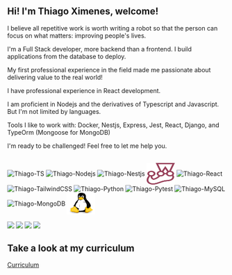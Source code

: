 ## Hi! I'm Thiago Ximenes, welcome! 
<p>I believe all repetitive work is worth writing a robot so that the person can focus on what matters: improving people's lives.

<p>I'm a Full Stack developer, more backend than a frontend. I build applications from the database to deploy.</p>

<p>My first professional experience in the field made me passionate about delivering value to the real world!</p>

<p>I have professional experience in React development.</p>

<p>I am proficient in Nodejs and the derivatives of Typescript and Javascript. But I'm not limited by languages.</p>

<p>Tools I like to work with: Docker, Nestjs, Express, Jest, React, Django, and TypeOrm (Mongoose for MongoDB)</p>

<p>I'm ready to be challenged! Feel free to let me help you.</p>

<div style="display: inline_block"><br>
  <img align="center" alt="Thiago-TS" height="50" width="65" src="https://cdn.jsdelivr.net/gh/devicons/devicon/icons/typescript/typescript-original.svg" />
  <img align="center" alt="Thiago-Nodejs" height="50" width="65" src="https://cdn.jsdelivr.net/gh/devicons/devicon@latest/icons/nodejs/nodejs-original-wordmark.svg" />
  <img align="center" alt="Thiago-Nestjs" height="50" width="65" src="https://cdn.jsdelivr.net/gh/devicons/devicon@latest/icons/nestjs/nestjs-original-wordmark.svg" /> 
  <img align="center" alt="Thiago-Jest" height="50" width="65" src="https://raw.githubusercontent.com/devicons/devicon/master/icons/jest/jest-plain.svg">
  <img align="center" alt="Thiago-React" height="50" width="65" src="https://cdn.jsdelivr.net/gh/devicons/devicon@latest/icons/react/react-original-wordmark.svg">
 <img align="center" alt="Thiago-TailwindCSS" height="50" width="65" src="https://cdn.jsdelivr.net/gh/devicons/devicon@latest/icons/tailwindcss/tailwindcss-original-wordmark.svg">
  <img align="center" alt="Thiago-Python" height="50" width="65" src="https://cdn.jsdelivr.net/gh/devicons/devicon@latest/icons/python/python-original-wordmark.svg">
  <img align="center" alt="Thiago-Pytest" height="50" width="65" src="https://cdn.jsdelivr.net/gh/devicons/devicon@latest/icons/pytest/pytest-original-wordmark.svg">
  <img align="center" alt="Thiago-MySQL" height="50" width="65" src="https://cdn.jsdelivr.net/gh/devicons/devicon@latest/icons/mysql/mysql-original-wordmark.svg">
  <img align="center" alt="Thiago-MongoDB" height="50" width="65" src="https://cdn.jsdelivr.net/gh/devicons/devicon@latest/icons/mongodb/mongodb-original-wordmark.svg">
  <img align="center" alt="Thiago-Linux" height="50" width="65" src="https://raw.githubusercontent.com/devicons/devicon/master/icons/linux/linux-original.svg">
</div>
<br />
<div id="buttons"> 
  <a href="https://instagram.com/limathiagoximenes" target="_blank"><img src="https://img.shields.io/badge/-Instagram-%23E4405F?style=for-the-badge&logo=instagram&logoColor=white" target="_blank"></a>
  <a href = "mailto:thiago@digitalximenes.com.br"><img src="https://img.shields.io/badge/-Gmail-%23333?style=for-the-badge&logo=gmail&logoColor=white" target="_blank"></a>
  <a href="https://www.linkedin.com/in/thiago-ximenes" target="_blank"><img src="https://img.shields.io/badge/-LinkedIn-%230077B5?style=for-the-badge&logo=linkedin&logoColor=white" target="_blank"></a> 
 <a href="https://api.whatsapp.com/send?phone=5521981542501" target="_blank"><img src="https://img.shields.io/badge/WhatsApp-25D366?style=for-the-badge&logo=whatsapp&logoColor=white" target="_blank"></a> 
 </div>
 <div>
  <h2>Take a look at my curriculum</h2>
  <a target="_blank" href="https://drive.google.com/file/d/1en7-RpfQan2MkVKdt1bd5_Qmn_2Ru8Y5/view?usp=sharing">Curriculum</a>
 </div>
